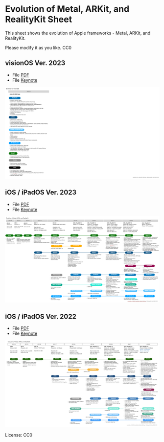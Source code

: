 # Evolution of Metal, ARKit, and RealityKit Sheet

This sheet shows the evolution of Apple frameworks - Metal, ARKit, and RealityKit.

Please modify it as you like. CC0

## visionOS Ver. 2023

- File [PDF](files/evolution_of_visionOS_2023.pdf)
- File [Keynote](files/evolution_of_visionOS_2023.key)

![Image](files/evolution_of_visionOS_2023.png)

## iOS / iPadOS Ver. 2023

- File [PDF](files/evolution_of_ARKit_RealityKit_Metal_2023.pdf)
- File [Keynote](files/evolution_of_ARKit_RealityKit_Metal_2023.key)

![Image](files/evolution_of_ARKit_RealityKit_Metal_2023b.png)

## iOS / iPadOS Ver. 2022

- File [PDF](files/evolution_of_ARKit_RealityKit_Metal_2022.pdf)
- File [Keynote](files/evolution_of_ARKit_RealityKit_Metal_2022.key)

![Image](files/evolution_of_ARKit_RealityKit_Metal_2022.png)

License: CC0
